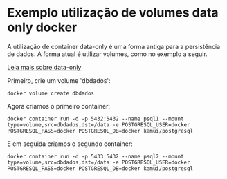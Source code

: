 # Exemplo utilização de volumes data only docker

A utilização de container data-only é uma forma antiga para a persistência de dados. A forma atual é utilizar volumes, como no exemplo a seguir.

[Leia mais sobre data-only](https://medium.com/@rasheedamir/docker-good-bye-data-only-container-pattern-a28f90493a5a)

Primeiro, crie um volume 'dbdados':

```
docker volume create dbdados
```

Agora criamos o primeiro container:

```
docker container run -d -p 5432:5432 --name psql1 --mount type=volume,src=dbdados,dst=/data -e POSTGRESQL_USER=docker POSTGRESQL_PASS=docker POSTGRESQL_DB=docker kamui/postgresql
```

E em seguida criamos o segundo container:

```
docker container run -d -p 5433:5432 --name psql2 --mount type=volume,src=dbdados,dst=/data -e POSTGRESQL_USER=docker POSTGRESQL_PASS=docker POSTGRESQL_DB=docker kamui/postgresql
```
